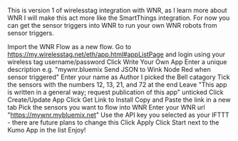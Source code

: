 This is version 1 of wirelesstag integration with WNR, as I learn more about WNR I will make this act more like the SmartThings integration.
For now you can get the sensor triggers into WNR to run your own WNR robots from sensor triggers.

Import the WNR Flow as a new flow.
Go to https://my.wirelesstag.net/eth/app.html#appListPage and login using your wireless tag username/password
Click Write Your Own App
Enter a unique description e.g. "mywnr.bluemix Send JSON to Wink Node Red when sensor triggered"
Enter your name as Author
I picked the Bell catagory
Tick the sensors with the numbers 12, 13, 21, and 72 at the end
Leave "This app is written in a general way; request publication of this app" unticked
Click Create/Update App
Click Get Link to Install 
Copy and Paste the link in a new tab
Pick the sensors you want to flow into WNR
Enter your WNR url "https://mywnr.mybluemix.net"
Use the API key you selected as your IFTTT - there are future plans to change this
Click Apply
Click Start next to the Kumo App in the list
Enjoy!
